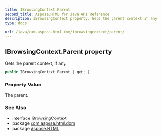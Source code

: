 ```yaml
---
title: IBrowsingContext.Parent
second_title: Aspose.HTML for Java API Reference
description: IBrowsingContext property. Gets the parent context if any
type: docs

url: /java/com.aspose.html.dom/ibrowsingcontext/parent/
---
```

## IBrowsingContext.Parent property

Gets the parent context, if any.

```java
public IBrowsingContext Parent { get; }
```

### Property Value

The parent.

### See Also

* interface [IBrowsingContext](../)
* package [com.aspose.html.dom](../../../com.aspose.html.dom/)
* package [Aspose.HTML](../../../)
